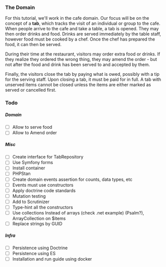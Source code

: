 ### The Domain
For this tutorial, we'll work in the cafe domain. Our focus will be on the concept of a **tab**, which tracks the visit 
of an individual or group to the cafe. When people arrive to the cafe and take a table, a tab is opened. They may then 
order drinks and food. Drinks are served immediately by the table staff, however food must be cooked by a chef. 
Once the chef has prepared the food, it can then be served.

During their time at the restaurant, visitors may order extra food or drinks. 
If they realize they ordered the wrong thing, they may amend the order - but not after the food and drink has been 
served to and accepted by them.

Finally, the visitors close the tab by paying what is owed, possibly with a tip for the serving staff. 
Upon closing a tab, it must be paid for in full. A tab with unserved items cannot be closed unless the items are either 
marked as served or cancelled first.

### Todo
##### Domain
- [ ] Allow to serve food
- [ ] Allow to Amend order
##### Misc
- [ ] Create interface for TabRepository
- [ ] Use Symfony forms
- [ ] Install container
- [ ] PHPStan
- [ ] Create domain events assertion for counts, data types, etc
- [ ] Events must use constructors
- [ ] Apply doctrine code standards
- [ ] Mutation testing
- [ ] Add to Scrutinizer
- [ ] Type-hint all the constructors
- [ ] Use collections Instead of arrays (check .net example) (Psalm?), ArrayCollection on $items
- [ ] Replace strings by GUID
##### Infra
- [ ] Persistence using Doctrine
- [ ] Persistence using ES
- [ ] Installation and run guide using docker
